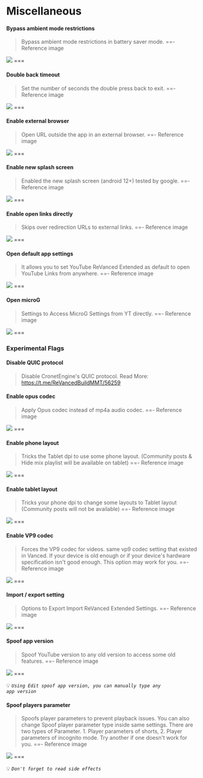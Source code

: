 # Miscellaneous

#### Bypass ambient mode restrictions
>Bypass ambient mode restrictions in battery saver mode.
==- Reference image
<img src="https://raw.githubusercontent.com/kazimmt/RVX-Features/website/assets/youtube/miscellaneous/bypass-ambient-mode-restriction.jpg" >
===

#### Double back timeout
>Set the number of seconds the double press back to exit.
==- Reference image
<img src="https://raw.githubusercontent.com/kazimmt/RVX-Features/website/assets/youtube/miscellaneous/double-back-timeout.jpg" >
===

#### Enable external browser
>Open URL outside the app in an external browser.
==- Reference image
<img src="https://raw.githubusercontent.com/kazimmt/RVX-Features/website/assets/youtube/miscellaneous/enable-external-browser.jpg" >
===

#### Enable new splash screen
>Enabled the new splash screen (android 12+) tested by google.
==- Reference image
<img src="https://raw.githubusercontent.com/kazimmt/RVX-Features/website/assets/youtube/miscellaneous/enable-new-splash-screen.jpg" >
===

#### Enable open links directly
>Skips over redirection URLs to external links.
==- Reference image
<img src="https://raw.githubusercontent.com/kazimmt/RVX-Features/website/assets/youtube/miscellaneous/enable-open-links-directly.jpg" >
===

#### Open default app settings
>It allows you to set YouTube ReVanced Extended as default to open YouTube Links from anywhere.
==- Reference image
<img src="https://raw.githubusercontent.com/kazimmt/RVX-Features/website/assets/youtube/miscellaneous/open-default-app-settings.jpg" >
===

#### Open microG
>Settings to Access MicroG Settings from YT directly.
==- Reference image
<img src="https://raw.githubusercontent.com/kazimmt/RVX-Features/website/assets/youtube/miscellaneous/open-microg.jpg" >
===

### Experimental Flags

#### Disable QUIC protocol
>Disable CronetEngine's QUIC protocol. Read More: https://t.me/ReVancedBuildMMT/56259

#### Enable opus codec
>Apply Opus codec instead of mp4a audio codec.
==- Reference image
<img src="https://raw.githubusercontent.com/kazimmt/RVX-Features/website/assets/youtube/miscellaneous/enable-force-opus-codec.jpg" >
===

#### Enable phone layout
>Tricks the Tablet dpi to use some phone layout. (Community posts & Hide mix playlist will be available on tablet)
==- Reference image
<img src="https://raw.githubusercontent.com/kazimmt/RVX-Features/website/assets/youtube/miscellaneous/enable-phone-layout.jpg" >
===

#### Enable tablet layout
>Tricks your phone dpi to change some layouts to Tablet layout (Community posts will not be available)
==- Reference image
<img src="https://raw.githubusercontent.com/kazimmt/RVX-Features/website/assets/youtube/miscellaneous/enable-tablet-layout.jpg" >
===

#### Enable VP9 codec
>Forces the VP9 codec for videos. same vp9 codec setting that existed in Vanced. If your device is old enough or if your device's hardware specification isn't good enough. This option may work for you.
==- Reference image
<img src="https://raw.githubusercontent.com/kazimmt/RVX-Features/website/assets/youtube/miscellaneous/enable-vp9-codec.jpg" >
===

#### Import / export setting
>Options to Export Import ReVanced Extended Settings.
==- Reference image
<img src="https://raw.githubusercontent.com/kazimmt/RVX-Features/website/assets/youtube/miscellaneous/import-export-settings.jpg" >
===

#### Spoof app version
>Spoof YouTube version to any old version to access some old features.
==- Reference image
<img src="https://raw.githubusercontent.com/kazimmt/RVX-Features/website/assets/youtube/miscellaneous/spoof-app-version.jpg" >
===

💡 <code><i>Using Edit spoof app version, you can manually type any app version</i></code>

#### Spoof players parameter
>Spoofs player parameters to prevent playback issues. You can also change Spoof player parameter type inside same settings. There are two types of Parameter. 1. Player parameters of shorts, 2. Player parameters of incognito mode. Try another if one doesn't work for you.
==- Reference image
<img src="https://raw.githubusercontent.com/kazimmt/RVX-Features/website/assets/youtube/miscellaneous/spoof-player-parameter.jpg" >
===

💡 <code><i>Don't forget to read side effects</i></code>